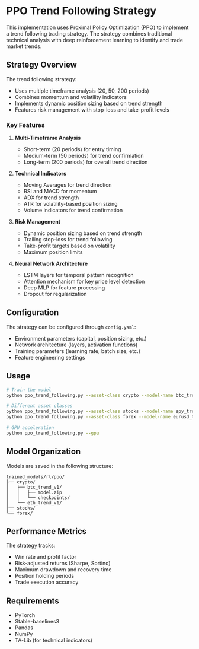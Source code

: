 # PPO Trend Following Strategy

This implementation uses Proximal Policy Optimization (PPO) to implement a trend following trading strategy. The strategy combines traditional technical analysis with deep reinforcement learning to identify and trade market trends.

## Strategy Overview

The trend following strategy:
- Uses multiple timeframe analysis (20, 50, 200 periods)
- Combines momentum and volatility indicators
- Implements dynamic position sizing based on trend strength
- Features risk management with stop-loss and take-profit levels

### Key Features

1. **Multi-Timeframe Analysis**
   - Short-term (20 periods) for entry timing
   - Medium-term (50 periods) for trend confirmation
   - Long-term (200 periods) for overall trend direction

2. **Technical Indicators**
   - Moving Averages for trend direction
   - RSI and MACD for momentum
   - ADX for trend strength
   - ATR for volatility-based position sizing
   - Volume indicators for trend confirmation

3. **Risk Management**
   - Dynamic position sizing based on trend strength
   - Trailing stop-loss for trend following
   - Take-profit targets based on volatility
   - Maximum position limits

4. **Neural Network Architecture**
   - LSTM layers for temporal pattern recognition
   - Attention mechanism for key price level detection
   - Deep MLP for feature processing
   - Dropout for regularization

## Configuration

The strategy can be configured through `config.yaml`:
- Environment parameters (capital, position sizing, etc.)
- Network architecture (layers, activation functions)
- Training parameters (learning rate, batch size, etc.)
- Feature engineering settings

## Usage

```bash
# Train the model
python ppo_trend_following.py --asset-class crypto --model-name btc_trend_v1

# Different asset classes
python ppo_trend_following.py --asset-class stocks --model-name spy_trend_v1
python ppo_trend_following.py --asset-class forex --model-name eurusd_trend_v1

# GPU acceleration
python ppo_trend_following.py --gpu
```

## Model Organization

Models are saved in the following structure:
```
trained_models/rl/ppo/
├── crypto/
│   ├── btc_trend_v1/
│   │   ├── model.zip
│   │   └── checkpoints/
│   └── eth_trend_v1/
├── stocks/
└── forex/
```

## Performance Metrics

The strategy tracks:
- Win rate and profit factor
- Risk-adjusted returns (Sharpe, Sortino)
- Maximum drawdown and recovery time
- Position holding periods
- Trade execution accuracy

## Requirements

- PyTorch
- Stable-baselines3
- Pandas
- NumPy
- TA-Lib (for technical indicators)
